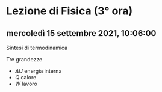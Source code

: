 # Lezione di Fisica (3° ora)

## mercoledì 15 settembre 2021, 10:06:00

Sintesi di termodinamica

Tre grandezze

* $\Delta U$ energia interna
* $Q$ calore
* $W$ lavoro




<!--stackedit_data:
eyJoaXN0b3J5IjpbLTExMDg1ODAyNDUsMjc1ODQxMjgwXX0=
-->
